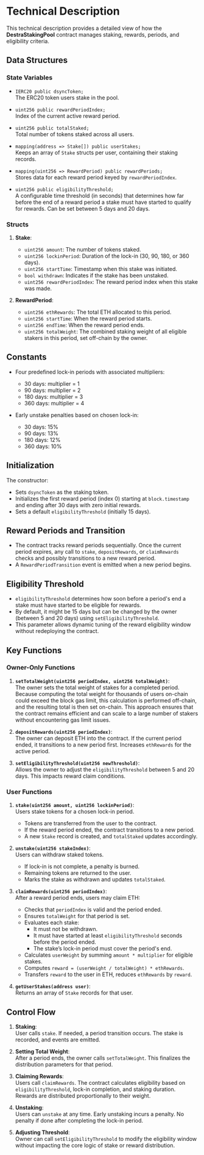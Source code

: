 # Technical Description

This technical description provides a detailed view of how the **DestraStakingPool** contract manages staking, rewards, periods, and eligibility criteria.

## Data Structures

### State Variables

- `IERC20 public dsyncToken;`  
  The ERC20 token users stake in the pool.

- `uint256 public rewardPeriodIndex;`  
  Index of the current active reward period.

- `uint256 public totalStaked;`  
  Total number of tokens staked across all users.

- `mapping(address => Stake[]) public userStakes;`  
  Keeps an array of `Stake` structs per user, containing their staking records.

- `mapping(uint256 => RewardPeriod) public rewardPeriods;`  
  Stores data for each reward period keyed by `rewardPeriodIndex`.

- `uint256 public eligibilityThreshold;`  
  A configurable time threshold (in seconds) that determines how far before the end of a reward period a stake must have started to qualify for rewards. Can be set between 5 days and 20 days.

### Structs

1. **Stake**:
   - `uint256 amount`: The number of tokens staked.
   - `uint256 lockinPeriod`: Duration of the lock-in (30, 90, 180, or 360 days).
   - `uint256 startTime`: Timestamp when this stake was initiated.
   - `bool withdrawn`: Indicates if the stake has been unstaked.
   - `uint256 rewardPeriodIndex`: The reward period index when this stake was made.

2. **RewardPeriod**:
   - `uint256 ethRewards`: The total ETH allocated to this period.
   - `uint256 startTime`: When the reward period starts.
   - `uint256 endTime`: When the reward period ends.
   - `uint256 totalWeight`: The combined staking weight of all eligible stakers in this period, set off-chain by the owner.

## Constants

- Four predefined lock-in periods with associated multipliers:
  - 30 days: multiplier = 1
  - 90 days: multiplier = 2
  - 180 days: multiplier = 3
  - 360 days: multiplier = 4

- Early unstake penalties based on chosen lock-in:
  - 30 days: 15%
  - 90 days: 13%
  - 180 days: 12%
  - 360 days: 10%

## Initialization

The constructor:
- Sets `dsyncToken` as the staking token.
- Initializes the first reward period (index 0) starting at `block.timestamp` and ending after 30 days with zero initial rewards.
- Sets a default `eligibilityThreshold` (initially 15 days).

## Reward Periods and Transition

- The contract tracks reward periods sequentially. Once the current period expires, any call to `stake`, `depositRewards`, or `claimRewards` checks and possibly transitions to a new reward period.
- A `RewardPeriodTransition` event is emitted when a new period begins.

## Eligibility Threshold

- `eligibilityThreshold` determines how soon before a period's end a stake must have started to be eligible for rewards.
- By default, it might be 15 days but can be changed by the owner (between 5 and 20 days) using `setEligibilityThreshold`.
- This parameter allows dynamic tuning of the reward eligibility window without redeploying the contract.

## Key Functions

### Owner-Only Functions

1. **`setTotalWeight(uint256 periodIndex, uint256 totalWeight)`**:  
   The owner sets the total weight of stakes for a completed period. Because computing the total weight for thousands of users on-chain could exceed the block gas limit, this calculation is performed off-chain, and the resulting total is then set on-chain. This approach ensures that the contract remains efficient and can scale to a large number of stakers without encountering gas limit issues.

2. **`depositRewards(uint256 periodIndex)`**:  
   The owner can deposit ETH into the contract. If the current period ended, it transitions to a new period first. Increases `ethRewards` for the active period.

3. **`setEligibilityThreshold(uint256 newThreshold)`**:  
   Allows the owner to adjust the `eligibilityThreshold` between 5 and 20 days. This impacts reward claim conditions.

### User Functions

1. **`stake(uint256 amount, uint256 lockinPeriod)`**:  
   Users stake tokens for a chosen lock-in period.  
   - Tokens are transferred from the user to the contract.
   - If the reward period ended, the contract transitions to a new period.
   - A new `Stake` record is created, and `totalStaked` updates accordingly.

2. **`unstake(uint256 stakeIndex)`**:  
   Users can withdraw staked tokens.  
   - If lock-in is not complete, a penalty is burned.
   - Remaining tokens are returned to the user.
   - Marks the stake as withdrawn and updates `totalStaked`.

3. **`claimRewards(uint256 periodIndex)`**:  
   After a reward period ends, users may claim ETH:  
   - Checks that `periodIndex` is valid and the period ended.
   - Ensures `totalWeight` for that period is set.
   - Evaluates each stake:
     - It must not be withdrawn.
     - It must have started at least `eligibilityThreshold` seconds before the period ended.
     - The stake’s lock-in period must cover the period's end.
   - Calculates `userWeight` by summing `amount * multiplier` for eligible stakes.
   - Computes `reward = (userWeight / totalWeight) * ethRewards`.
   - Transfers `reward` to the user in ETH, reduces `ethRewards` by `reward`.

4. **`getUserStakes(address user)`**:  
   Returns an array of `Stake` records for that user.

## Control Flow

1. **Staking**:  
   User calls `stake`. If needed, a period transition occurs. The stake is recorded, and events are emitted.

2. **Setting Total Weight**:  
   After a period ends, the owner calls `setTotalWeight`. This finalizes the distribution parameters for that period.

3. **Claiming Rewards**:  
   Users call `claimRewards`. The contract calculates eligibility based on `eligibilityThreshold`, lock-in completion, and staking duration. Rewards are distributed proportionally to their weight.

4. **Unstaking**:  
   Users can `unstake` at any time. Early unstaking incurs a penalty. No penalty if done after completing the lock-in period.

5. **Adjusting Threshold**:  
   Owner can call `setEligibilityThreshold` to modify the eligibility window without impacting the core logic of stake or reward distribution.
